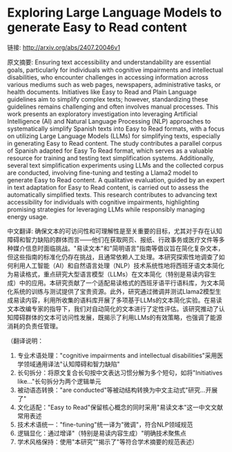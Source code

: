 # Exploring Large Language Models to generate Easy to Read content

链接: http://arxiv.org/abs/2407.20046v1

原文摘要:
Ensuring text accessibility and understandability are essential goals,
particularly for individuals with cognitive impairments and intellectual
disabilities, who encounter challenges in accessing information across various
mediums such as web pages, newspapers, administrative tasks, or health
documents. Initiatives like Easy to Read and Plain Language guidelines aim to
simplify complex texts; however, standardizing these guidelines remains
challenging and often involves manual processes. This work presents an
exploratory investigation into leveraging Artificial Intelligence (AI) and
Natural Language Processing (NLP) approaches to systematically simplify Spanish
texts into Easy to Read formats, with a focus on utilizing Large Language
Models (LLMs) for simplifying texts, especially in generating Easy to Read
content. The study contributes a parallel corpus of Spanish adapted for Easy To
Read format, which serves as a valuable resource for training and testing text
simplification systems. Additionally, several text simplification experiments
using LLMs and the collected corpus are conducted, involving fine-tuning and
testing a Llama2 model to generate Easy to Read content. A qualitative
evaluation, guided by an expert in text adaptation for Easy to Read content, is
carried out to assess the automatically simplified texts. This research
contributes to advancing text accessibility for individuals with cognitive
impairments, highlighting promising strategies for leveraging LLMs while
responsibly managing energy usage.

中文翻译:
确保文本的可访问性和可理解性是至关重要的目标，尤其对于存在认知障碍和智力缺陷的群体而言——他们在获取网页、报纸、行政事务或医疗文件等多种媒介信息时面临挑战。"易读文本"和"简明语言"指南等倡议旨在简化复杂文本，但这些指南的标准化仍存在挑战，且通常依赖人工处理。本研究探索性地调查了如何利用人工智能（AI）和自然语言处理（NLP）技术系统性地将西班牙语文本简化为易读格式，重点研究大型语言模型（LLMs）在文本简化（特别是易读内容生成）中的应用。本研究贡献了一个适配易读格式的西班牙语平行语料库，为文本简化系统的训练与测试提供了宝贵资源。此外，研究通过微调并测试Llama2模型生成易读内容，利用所收集的语料库开展了多项基于LLMs的文本简化实验。在易读文本改编专家的指导下，我们对自动简化的文本进行了定性评估。该研究推动了认知障碍群体的文本可访问性发展，既揭示了利用LLMs的有效策略，也强调了能源消耗的负责任管理。  

（翻译说明：  
1. 专业术语处理："cognitive impairments and intellectual disabilities"采用医学领域通用译法"认知障碍和智力缺陷"  
2. 长句拆分：将原文复合长句按中文表达习惯分解为多个短句，如将"Initiatives like..."长句拆分为两个逻辑单元  
3. 被动语态转换："are conducted"等被动结构转换为中文主动式"研究...开展了"  
4. 文化适配："Easy to Read"保留核心概念的同时采用"易读文本"这一中文文献常用表述  
5. 技术术语统一："fine-tuning"统一译为"微调"，符合NLP领域规范  
6. 逻辑显化：通过增译"（特别是易读内容生成）"明确技术聚焦点  
7. 学术风格保持：使用"本研究""揭示了"等符合学术摘要的规范表述）
